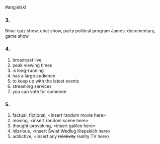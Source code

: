 #angielski 

### 3.
Nina: quiz show, chat show, party political program
James: documentary, game show

### 4.
1. broadcast live
2. peak viewing times
3. is long-running
4. has a large audience
5. to keep up with the latest events
6. streaming services
7. you can vote for someone

### 5.
1. factual, fictional, \<insert random movie here\>
2. moving, \<insert random scene here\>
3. thought-provoking, \<insert galileo here\>
4. hilarious, \<insert Świat Według Kiepskich here\>
5. addictive, \<insert any ~~relativity~~ reality TV here\>

